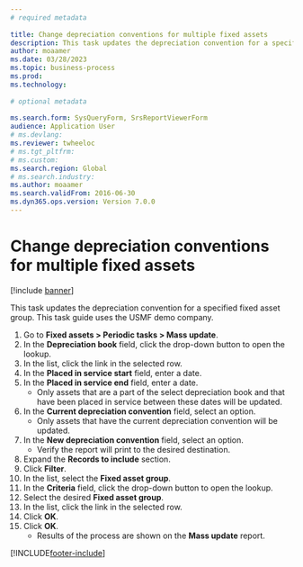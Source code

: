 ```yaml
--- 
# required metadata 
 
title: Change depreciation conventions for multiple fixed assets
description: This task updates the depreciation convention for a specified fixed asset group. 
author: moaamer
ms.date: 03/28/2023
ms.topic: business-process 
ms.prod:  
ms.technology:  
 
# optional metadata 
 
ms.search.form: SysQueryForm, SrsReportViewerForm   
audience: Application User 
# ms.devlang:  
ms.reviewer: twheeloc
# ms.tgt_pltfrm:  
# ms.custom:  
ms.search.region: Global
# ms.search.industry: 
ms.author: moaamer
ms.search.validFrom: 2016-06-30 
ms.dyn365.ops.version: Version 7.0.0 
---
```

# Change depreciation conventions for multiple fixed assets

[!include [banner](../../includes/banner.md)]

This task updates the depreciation convention for a specified fixed asset group. This task guide uses the USMF demo company.

1. Go to **Fixed assets > Periodic tasks > Mass update**.
2. In the **Depreciation book** field, click the drop-down button to open the lookup.
3. In the list, click the link in the selected row.
4. In the **Placed in service start** field, enter a date.
5. In the **Placed in service end** field, enter a date.
    * Only assets that are a part of the select depreciation book and that have been placed in service between these dates will be updated.  
6. In the **Current depreciation convention** field, select an option.
    * Only assets that have the current depreciation convention will be updated.  
7. In the **New depreciation convention** field, select an option.
    * Verify the report will print to the desired destination.  
8. Expand the **Records to include** section.
9. Click **Filter**.
10. In the list, select the **Fixed asset group**.
11. In the **Criteria** field, click the drop-down button to open the lookup.
12. Select the desired **Fixed asset group**.
13. In the list, click the link in the selected row.
14. Click **OK**.
15. Click **OK**.
    *  Results of the process are shown on the **Mass update** report.     



[!INCLUDE[footer-include](../../../includes/footer-banner.md)]
